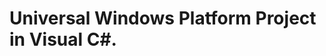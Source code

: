 Universal Windows Platform  Project  in Visual C#.
==================================================